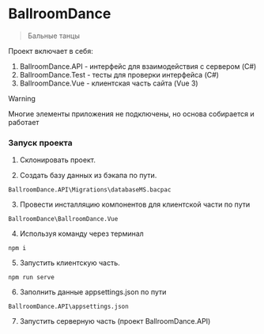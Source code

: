 # BallroomDance

> Бальные танцы

Проект включает в себя:

1. BallroomDance.API  - интерфейс для взаимодействия с сервером (C#)
2. BallroomDance.Test - тесты для проверки интерфейса (C#)
3. BallroomDance.Vue  - клиентская часть сайта (Vue 3)

> [!WARNING]
> Многие элементы приложения не подключены, но основа собирается и работает

### Запуск проекта

1. Склонировать проект.

2. Создать базу данных из бэкапа по пути.
```
BallroomDance.API\Migrations\databaseMS.bacpac
```

3. Провести инсталляцию компонентов для клиентской части по пути
```
BallroomDance\BallroomDance.Vue
```

4. Используя команду через терминал 
```
npm i
```

5. Запустить клиентскую часть.
```
npm run serve
```

6. Заполнить данные appsettings.json по пути
```
BallroomDance.API\appsettings.json
```

7. Запустить серверную часть (проект BallroomDance.API)
